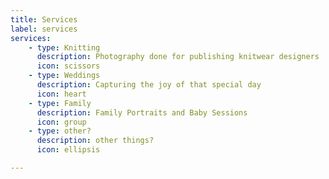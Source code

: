 ```yaml
---
title: Services
label: services
services:
    - type: Knitting
      description: Photography done for publishing knitwear designers
      icon: scissors
    - type: Weddings
      description: Capturing the joy of that special day
      icon: heart
    - type: Family
      description: Family Portraits and Baby Sessions
      icon: group
    - type: other?
      description: other things?
      icon: ellipsis

---
```

